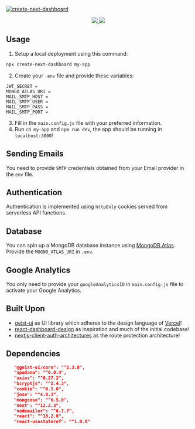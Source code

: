 <a href="http://accretence.com">![create-next-dashboard](https://i.imgur.com/hNovO0U.png)</a>

<a href="https://npmjs.com/package/create-next-dashboard">
   <p align="center">
   <img src="https://img.shields.io/npm/v/create-next-dashboard?style=for-the-badge&labelColor=000000">
   <img src="https://img.shields.io/npm/dw/create-next-dashboard?color=000&style=for-the-badge">
   </p>
</a>

## Usage

1. Setup a local deployment using this command:

```bash
npx create-next-dashboard my-app
```

2. Create your `.env` file and provide these variables:

```shell
JWT_SECRET =
MONGO_ATLAS_URI =
MAIL_SMTP_HOST =
MAIL_SMTP_USER =
MAIL_SMTP_PASS =
MAIL_SMTP_PORT =
```

3. Fill in the `main.config.js` file with your preferred information.
4. Run `cd my-app` and `npm run dev`, the app should be running in `localhost:3000`!

## Sending Emails

You need to provide `SMTP` credentials obtained from your Email provider in the `env` file.

## Authentication

Authentication is implemented using `httpOnly` cookies served from serverless API functions.

## Database

You can spin up a MongoDB database instance using [MongoDB Atlas](http://cloud.mongodb.com/). Provide the `MOGNO_ATLAS_URI` in `.env`.

## Google Analytics

You only need to provide your `googleAnalyticsID` in `main.config.js` file to activate your Google Analytics.

## Built Upon

-   [geist-ui](https://github.com/geist-org/geist-ui) as UI library which adheres to the design language of [Vercel](https://vercel.com/)!
-   [react-dashboard-design](https://github.com/ofekashery/react-dashboard-design) as inspiration and much of the initial codebase!
-   [nextjs-client-auth-architectures](https://github.com/justincy/nextjs-client-auth-architectures) as the route protection architecture!

## Dependencies

```json
   "@geist-ui/core": "^2.3.8",
   "apadana": "^0.0.4",
   "axios": "^0.27.2",
   "bcryptjs": "^2.4.3",
   "cookie": "^0.5.0",
   "jose": "^4.8.3",
   "mongoose": "^6.5.0",
   "next": "^12.2.3",
   "nodemailer": "^6.7.7",
   "react": "^18.2.0",
   "react-usestateref": "^1.0.8"
```

